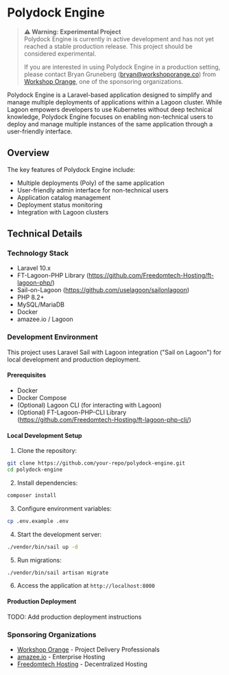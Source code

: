 # Polydock Engine

> **⚠️ Warning: Experimental Project**  
> Polydock Engine is currently in active development and has not yet reached a stable production release. This project should be considered experimental.
>
> If you are interested in using Polydock Engine in a production setting, please contact Bryan Gruneberg (bryan@workshoporange.co) from [Workshop Orange](https://www.workshoporange.co), one of the sponsoring organizations.


Polydock Engine is a Laravel-based application designed to simplify and manage multiple deployments of applications within a Lagoon cluster. While Lagoon empowers developers to use Kubernetes without deep technical knowledge, Polydock Engine focuses on enabling non-technical users to deploy and manage multiple instances of the same application through a user-friendly interface.

## Overview

The key features of Polydock Engine include:
- Multiple deployments (Poly) of the same application
- User-friendly admin interface for non-technical users
- Application catalog management
- Deployment status monitoring
- Integration with Lagoon clusters

## Technical Details

### Technology Stack
- Laravel 10.x
- FT-Lagoon-PHP Library (https://github.com/Freedomtech-Hosting/ft-lagoon-php/)
- Sail-on-Lagoon (https://github.com/uselagoon/sailonlagoon)
- PHP 8.2+
- MySQL/MariaDB
- Docker
- amazee.io / Lagoon

### Development Environment

This project uses Laravel Sail with Lagoon integration ("Sail on Lagoon") for local development and production deployment.

#### Prerequisites
- Docker
- Docker Compose
- (Optional) Lagoon CLI (for interacting with Lagoon)
- (Optional) FT-Lagoon-PHP-CLI Library (https://github.com/Freedomtech-Hosting/ft-lagoon-php-cli/)

#### Local Development Setup

1. Clone the repository:

```bash
git clone https://github.com/your-repo/polydock-engine.git
cd polydock-engine
```

2. Install dependencies:

```bash
composer install
```

3. Configure environment variables:

```bash
cp .env.example .env
``` 

4. Start the development server:

```bash
./vendor/bin/sail up -d
```

5. Run migrations:

```bash
./vendor/bin/sail artisan migrate
```

6. Access the application at `http://localhost:8000`

#### Production Deployment
TODO: Add production deployment instructions

### Sponsoring Organizations

- [Workshop Orange](https://www.workshoporange.co) - Project Delivery Professionals
- [amazee.io](https://www.amazee.io) - Enterprise Hosting  
- [Freedomtech Hosting](https://www.freedomtech.hosting) - Decentralized Hosting

